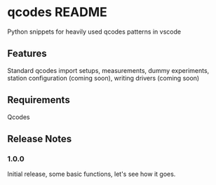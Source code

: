 # qcodes README

Python snippets for heavily used qcodes patterns in vscode

## Features

Standard qcodes import setups, measurements, dummy experiments, station configuration (coming soon), writing drivers (coming soon)

## Requirements

Qcodes

## Release Notes


### 1.0.0

Initial release, some basic functions, let's see how it goes. 
